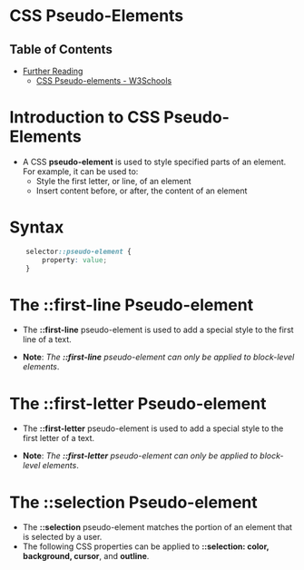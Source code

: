 # CSS Pseudo-Elements

## Table of Contents
- [Further Reading]()
    - [CSS Pseudo-elements - W3Schools](https://www.w3schools.com/css/css_pseudo_elements.asp)

# Introduction to CSS Pseudo-Elements
* A CSS __pseudo-element__ is used to style specified parts of an element. For example, it can be used to:
    - Style the first letter, or line, of an element
    - Insert content before, or after, the content of an element

# Syntax
```css
    selector::pseudo-element {
        property: value;
    }
```

# The ::first-line Pseudo-element
* The __::first-line__ pseudo-element is used to add a special style to the first line of a text.

* __Note__: _The __::first-line__ pseudo-element can only be applied to block-level elements_.

# The ::first-letter Pseudo-element
* The __::first-letter__ pseudo-element is used to add a special style to the first letter of a text.

* __Note__: _The __::first-letter__ pseudo-element can only be applied to block-level elements_.

# The ::selection Pseudo-element
* The __::selection__ pseudo-element matches the portion of an element that is selected by a user.
* The following CSS properties can be applied to __::selection: color, background, cursor__, and __outline__.